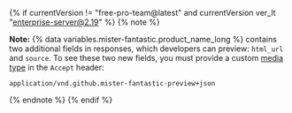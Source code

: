 {% if currentVersion != "free-pro-team@latest" and currentVersion ver_lt "enterprise-server@2.19" %}
{% note %}

**Note:** {% data variables.mister-fantastic.product_name_long %} contains two additional fields in responses, which developers can preview: `html_url` and `source`. To see these two new fields, you must provide a custom [media type](/v3/media) in the `Accept` header:

```
application/vnd.github.mister-fantastic-preview+json
```

{% endnote %}
{% endif %}
